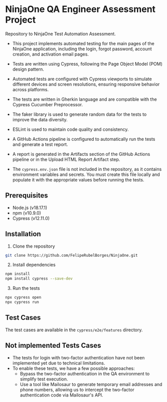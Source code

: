 # NinjaOne QA Engineer Assessment Project

Repository to NinjaOne Test Automation Assessment.

- This project implements automated testing for the main pages of the NinjaOne application, including the login, forgot password, account creation, and activation email pages.

- Tests are written using Cypress, following the Page Object Model (POM) design pattern.

- Automated tests are configured with Cypress viewports to simulate different devices and screen resolutions, ensuring responsive behavior across platforms.

- The tests are written in Gherkin language and are compatible with the Cypress Cucumber Preprocessor.

- The faker library is used to generate random data for the tests to improve the data diversity.

- ESLint is used to maintain code quality and consistency.

- A GitHub Actions pipeline is configured to automatically run the tests and generate a test report.

- A report is generated in the Artifacts section of the GitHub Actions pipeline or in the Upload HTML Report Artifact step.

- The `cypress.env.json` file is not included in the repository, as it contains environment variables and secrets. You must create this file locally and populate it with the appropriate values before running the tests.


## Prerequisites

- Node.js (v18.17.1)
- npm (v10.9.0)
- Cypress (v12.11.0)

## Installation

1. Clone the repository

```bash
git clone https://github.com/FelipeRubelBorges/NinjaOne.git
```

2. Install dependencies

```bash 
npm install
npm install cypress --save-dev
```

3. Run the tests

```bash
npx cypress open
npx cypress run
```

## Test Cases

The test cases are available in the `cypress/e2e/features` directory.

## Not implemented Tests Cases

- The tests for login with two-factor authentication have not been implemented yet due to technical limitations.
- To enable these tests, we have a few possible approaches:
    - Bypass the two-factor authentication in the QA environment to simplify test execution.
    - Use a tool like Mailosaur to generate temporary email addresses and phone numbers, allowing us to intercept the two-factor authentication code via Mailosaur's API.
